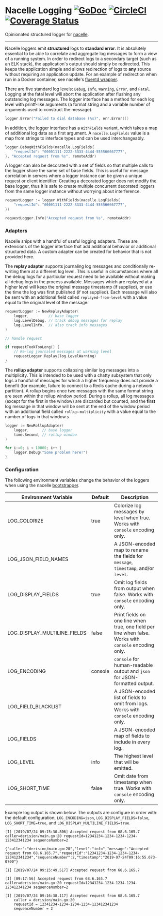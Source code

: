 # Nacelle Logging [![GoDoc](https://godoc.org/github.com/go-nacelle/log?status.svg)](https://godoc.org/github.com/go-nacelle/log) [![CircleCI](https://circleci.com/gh/go-nacelle/log.svg?style=svg)](https://circleci.com/gh/go-nacelle/log) [![Coverage Status](https://coveralls.io/repos/github/go-nacelle/log/badge.svg?branch=master)](https://coveralls.io/github/go-nacelle/log?branch=master)

Opinionated structured logger for [nacelle](https://nacelle.dev).

---

Nacelle loggers emit **structured** logs to **standard error**. It is absolutely essential to be able to correlate and aggregate log messages to form a view of a running system. In order to redirect logs to a secondary target (such as an ELK stack), the application's output should simply be redirected. This keeps the application simple and allows redirection of logs to **any** source without requiring an application update. For an example of redirection when run in a Docker container, see nacelle's [fluentd wrapper](https://github.com/go-nacelle/fluentd).

There are five standard log levels: `Debug`, `Info`, `Warning`, `Error`, and `Fatal`. Logging at the fatal level will abort the application after flushing any outstanding log messages. The logger interface has a method for each log level with printf-like arguments (a format string and a variable number of arguments used to construct the message).

```go
logger.Error("Failed to dial database (%s)", err.Error())
```

In addition, the logger interface has a `WithFields` variant, which takes a map of additional log data as a first argument. A `nacelle.LogFields` value is a map from strings to interface types and can be used interchangeably.

```go
logger.DebugWithFields(nacelle.LogFields{
    "requestId": "00001111-2222-3333-4444-555566667777",
}, "Accepted request from %s", remoteAddr)
```

A logger can also be decorated with a set of fields so that multiple calls to the logger share the same set of base fields. This is useful for message correlation in servers where a logger instance can be given a unique request or client identifier. Creating a decorated logger does not modify the base logger, thus it is safe to create multiple concurrent decorated loggers from the same logger instance without worrying about interference.

```go
requestLogger := logger.WithFields(nacelle.LogFields{
    "requestId": "00001111-2222-3333-4444-555566667777",
})

requestLogger.Info("Accepted request from %s", remoteAddr)
```

### Adapters

Nacelle ships with a handful of useful logging adapters. These are extensions of the logger interface that add additional behavior or additional structured data. A custom adapter can be created for behavior that is not provided here.

The **replay adapter** supports journaling log messages and conditionally re-writing them at a different log level. This is useful in circumstances where all the debug logs for a particular request need to be available without making all debug logs in the process available. Messages which are replayed at a higher level will keep the original message timestamp (if supplied), or use the time the log was first published (if not supplied). Each message will also be sent with an additional field called `replayed-from-level` with a value equal to the original level of the message.

```go
requestLogger := NewReplayAdapter(
    logger,         // base logger
    log.LevelDebug, // track debug messages for replay
    log.LevelInfo,  // also track info messages
)

// handle request

if requestTookTooLong() {
    // Re-log journaled messages at warning level
    requestLogger.Replay(log.LevelWarning)
}
```

The **rollup adapter** supports collapsing similar log messages into a multiplicity. This is intended to be used with a chatty subsystem that only logs a handful of messages for which a higher frequency does not provide a benefit (for example, failure to connect to a Redis cache during a network partition). A rollup begins once two messages with the same format string are seen within the rollup window period. During a rollup, all log messages (except for the first in the window) are discarded but counted, and the **first** log message in that window will be sent at the end of the window period with an additional field called `rollup-multiplicity` with a value equal to the number of logs in that window.s

```go
logger := NewRollupAdapter(
    logger,      // base logger
    time.Second, // rollup window
)

for i:=0; i < 10000; i++ {
    logger.Debug("Some problem here!")
}
```

### Configuration

The following environment variables change the behavior of the loggers when using the nacelle [bootstrapper](https://nacelle.dev/docs/core).

| Environment Variable         | Default | Description |
| ---------------------------- | ------- | ----------- |
| LOG_COLORIZE                 | true    | Colorize log messages by level when true. Works with `console` encoding only. |
| LOG_JSON_FIELD_NAMES         |         | A JSON-encoded map to rename the fields for `message`, `timestamp`, and/or `level`. |
| LOG_DISPLAY_FIELDS           | true    | Omit log fields from output when false. Works with `console` encoding only. |
| LOG_DISPLAY_MULTILINE_FIELDS | false   | Print fields on one line when true, one field per line when false. Works with `console` encoding only. |
| LOG_ENCODING                 | console | `console` for human-readable output and `json` for JSON-formatted output. |
| LOG_FIELD_BLACKLIST          |         | A JSON-encoded list of fields to omit from logs. Works with `console` encoding only. |
| LOG_FIELDS                   |         | A JSON-encoded map of fields to include in every log. |
| LOG_LEVEL                    | info    | The highest level that will be emitted. |
| LOG_SHORT_TIME               | false   | Omit date from timestamp when true. Works with `console` encoding only. |

Example log output is shown below. The outputs are configure in order with: the default configuration, `LOG_ENCODING=json`, `LOG_DISPLAY_FIELDS=false`, `LOG_SHORT_TIME=true`, and `LOG_DISPLAY_MULTILINE_FIELDS=true`.

```
[I] [2019/07/24 09:15:30.806] Accepted request from 68.6.165.7 caller=derision/main.go:20 requestId=12341234-1234-1234-1234-123412341234 sequenceNumber=2

{"caller":"derision/main.go:20","level":"info","message":"Accepted request from 68.6.165.7","requestId":"12341234-1234-1234-1234-123412341234","sequenceNumber":2,"timestamp":"2019-07-24T09:16:55.673-0700"}

[I] [2019/07/24 09:15:49.517] Accepted request from 68.6.165.7

[I] [09:17:56] Accepted request from 68.6.165.7 caller=derision/main.go:20 requestId=12341234-1234-1234-1234-123412341234 sequenceNumber=2

[I] [2019/07/24 09:16:38.117] Accepted request from 68.6.165.7
    caller = derision/main.go:20
    requestId = 12341234-1234-1234-1234-123412341234
    sequenceNumber = 2
```
